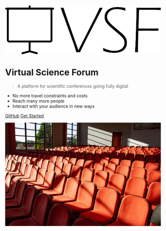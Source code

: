 ![logo](media/logo.png)

# Virtual Science Forum

> A platform for scientific conferences going fully digital

- No more travel constraints and costs
- Reach many more people
- Interact with your audience in new ways

[GitHub](https://github.com/virtualscienceforum/docs/)
[Get Started](#about)

<!-- background image -->

![](media/bg.jpg)
